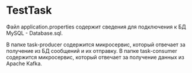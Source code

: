 # TestTask
Файл application.properties содержит сведения для подключения к БД MySQL - Database.sql. 

В папке task-producer содержится микросервис, который отвечает за получение из БД сообщений и их отправку.
В папке task-consumer содержится микросервис, который отвечает за получение данных из Apache Kafka.

